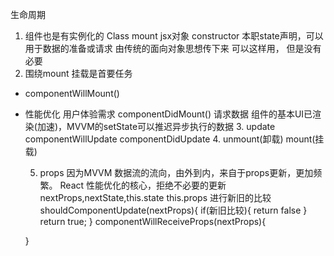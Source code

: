 生命周期
1. 组件也是有实例化的
  Class mount jsx对象
  constructor  本职state声明，可以用于数据的准备或请求  由传统的面向对象思想传下来
  可以这样用，  但是没有必要
  2. 围绕mount 挂载是首要任务
  - componentWillMount()

  - 性能优化 用户体验需求
    componentDidMount()
    请求数据 组件的基本UI已渲染(加速)，MVVM的setState可以推迟异步执行的数据
    3. update
    componentWillUpdate
    componentDidUpdate
    4. unmount(卸载)    mount(挂载)

    5. props
    因为MVVM 数据流的流向，由外到内，来自于props更新，更加频繁。
    React 性能优化的核心，拒绝不必要的更新
    nextProps,nextState,this.state this.props 进行新旧的比较
    shouldComponentUpdate(nextProps){
        if(新旧比较){
            return false
        }
        return true;
    }
    componentWillReceiveProps(nextProps){
        
    }

